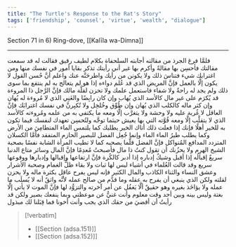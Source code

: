 ```yaml
---
title: "The Turtle's Response to the Rat's Story"
tags: ['friendship', 'counsel', 'virtue', 'wealth', "dialogue"]
---
```


 Section 71 in 6) Ring-dove, [[Kalīla wa-Dimna]]

---
فلمَّا فرغ الجرذ من مقالته أجابته السلحفاة بكلام لطيف رقيق فقالت له قد سمعت مقالتك فأحسِن بها مقالةً وأكرم بها غير أني رأيتك تذكر بقايا أمور في نفسك منها ومن اغترابك شيء فتناسَ ذلك ولا يكونن من رأيك واطرحَنَّه عنك واعلم أنَّ حُسن القول لا يكون إلَّا بالعمل فإنَّ المريض الذي قد عُلم دواءه إذا هو لم يتعالج به لم ينتفع بما سوى ذلك ولم يجد له راحةٌ ولا شفاء فاستعمل علمك ولا تحزن لقلَّة مالك فإنَّ الرَّجل ذا المروءة قد يُكرَم على غير مال كالأسد الذي يُهاب وإن كان رابِضًا والغَنِي الذي لا مُروءة له يُهان وإن كثر ماله كالكلب الذي يُهان وإن طُوِّق وخُلخِل ولا تُكبِرنَّ في نفسك اغترابَك فإنَّ العاقل لا غُربة عليه ولا وحشة ولا يتغرَّب إلَّا ومعه ما يكتفي به من علمه ومُروءته كالأسد الذي لا يتقلَّب إلَّا ومعه قُوَّته التي بها يعيش حيثما توجَّه ولتُحسِن تعهدك لنفسك فيما تكون به للخير أهلًا فإنك إذا فعلت ذلك أتاك الخير يطلبك كما يلتمس الماء المتطامِنَ من الأرض وكما يطلب طيرُ الماء الماء وإنما جُعِل الفضل للبصير الحازم المتفقد فأمَّا الكسلان المتردد المدافع المُتواكل فإنَّ الفضل قلَّما يصحبه كما لا تطيب المرأة الشابة نفسًا بصحبة الشيخ الهرِم ولا يحزُنك أن تقول كنتُ ذا مال فأصبحتُ مُعدِمًا فإنَّ المال وسائر متاع الدنيا سريعٌ إقبالُه إذا أقبل وشيكٌ إدباره إذا أدبر كالكُرة فإنَّ ارتفاعها وإقبالها وإدبارها ووقوعها سريع وقد قالت العُلماء في أشياء ليس لها ثبات ولا بقاء ظلُّ الغمام وصحبة الأشرار وعشق النساء والثناء الكاذب والمال الكثير فإنه ليس يفرح عاقل بكثرة ماله ولا يحزن لقلته ولكن الذي ينبغي أن يفرح به عقله وما قدَّم من صالح عمله لأنَّه واثقٌ أنه لا يُسلَب ما عمله ولا يؤاخَذ بغيره وهو حقيقٌ ألَّا يَغفُل عن أمر آخرته والتزوُّد لها فإنَّ الموت لا يأتي إلَّا بغتة وليس بينه وبين أحد وقت معلوم وأنت غنيٌّ عن موعظتي وبما ينفعك بصير ولكن قد رأيتُ أن أقضيَ من حقك الذي يجب وأنت أخونا فما قِبَلنا لك مبذول

> [!verbatim]
> - [[Section (adsa.151)]]
> - [[Section (adsa.152)]]
